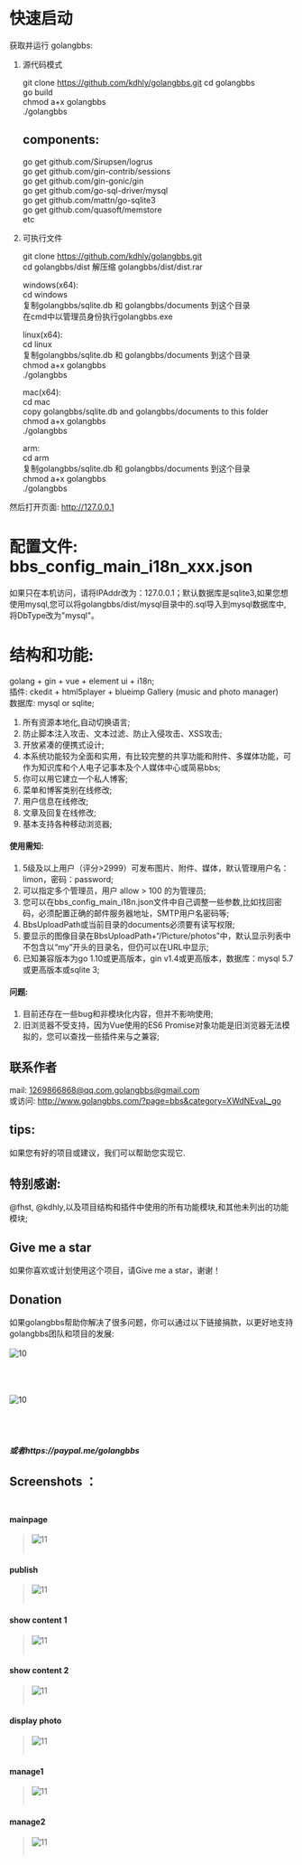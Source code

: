 # 快速启动

获取并运行 golangbbs:

1. 源代码模式
	
	git clone https://github.com/kdhly/golangbbs.git 
	cd golangbbs  
	go build  
	chmod a+x golangbbs  
	./golangbbs  

	## components:

	go get github.com/Sirupsen/logrus  
	go get github.com/gin-contrib/sessions  
	go get github.com/gin-gonic/gin  
	go get github.com/go-sql-driver/mysql  
	go get github.com/mattn/go-sqlite3  
	go get github.com/quasoft/memstore  
	etc  


2. 可执行文件

	git clone https://github.com/kdhly/golangbbs.git   
	cd golangbbs/dist
	解压缩 golangbbs/dist/dist.rar   

	windows(x64):  
	cd windows  
	复制golangbbs/sqlite.db 和 golangbbs/documents 到这个目录  
	在cmd中以管理员身份执行golangbbs.exe  

	linux(x64):  
	cd linux  
	复制golangbbs/sqlite.db 和 golangbbs/documents 到这个目录    
	chmod a+x golangbbs  
	./golangbbs  
	
	mac(x64):  
	cd mac  
	copy golangbbs/sqlite.db and golangbbs/documents to this folder  
	chmod a+x golangbbs  
	./golangbbs  

	arm:  
	cd arm  
	复制golangbbs/sqlite.db 和 golangbbs/documents 到这个目录    
	chmod a+x golangbbs  
	./golangbbs  

然后打开页面: http://127.0.0.1

# 配置文件: bbs_config_main_i18n_xxx.json

如果只在本机访问，请将IPAddr改为：127.0.0.1；默认数据库是sqlite3,如果您想使用mysql,您可以将golangbbs/dist/mysql目录中的.sql导入到mysql数据库中,将DbType改为"mysql"。

# 结构和功能:
golang + gin + vue + element ui + i18n;  
插件: ckedit + html5player + blueimp Gallery (music and photo manager)  
数据库: mysql or sqlite;  
1. 所有资源本地化,自动切换语言;  
2. 防止脚本注入攻击、文本过滤、防止入侵攻击、XSS攻击;  
3. 开放紧凑的便携式设计;  
4. 本系统功能较为全面和实用，有比较完整的共享功能和附件、多媒体功能，可作为知识库和个人电子记事本及个人媒体中心或简易bbs;  
5. 你可以用它建立一个私人博客;  
6. 菜单和博客类别在线修改;  
7. 用户信息在线修改;  
8. 文章及回复在线修改;  
9. 基本支持各种移动浏览器; 

#### 使用需知:  
1. 5级及以上用户（评分>2999）可发布图片、附件、媒体，默认管理用户名：limon，密码：password;  
2. 可以指定多个管理员，用户 allow > 100 的为管理员;  
3. 您可以在bbs_config_main_i18n.json文件中自己调整一些参数,比如找回密码，必须配置正确的邮件服务器地址，SMTP用户名密码等;  
4. BbsUploadPath或当前目录的documents必须要有读写权限;  
5. 要显示的图像目录在BbsUploadPath+“/Picture/photos”中，默认显示列表中不包含以“my”开头的目录名，但仍可以在URL中显示;   
6. 已知兼容版本为go 1.10或更高版本，gin v1.4或更高版本，数据库：mysql 5.7或更高版本或sqlite 3;  
#### 问题:
1. 目前还存在一些bug和非模块化内容，但并不影响使用;  
2. 旧浏览器不受支持，因为Vue使用的ES6 Promise对象功能是旧浏览器无法模拟的，您可以查找一些插件来与之兼容;  

## 联系作者
mail: 1269866868@qq.com,golangbbs@gmail.com  
或访问: http://www.golangbbs.com/?page=bbs&category=XWdNEvaL_go  

## tips:
如果您有好的项目或建议，我们可以帮助您实现它.  
## 特别感谢:
@fhst, @kdhly,以及项目结构和插件中使用的所有功能模块,和其他未列出的功能模块;  

## Give me a star
如果你喜欢或计划使用这个项目，请Give me a star，谢谢！

## Donation
如果golangbbs帮助你解决了很多问题，你可以通过以下链接捐款，以更好地支持golangbbs团队和项目的发展: <br /><br />
![10](/static/img/donation/alipay.jpg)   <br /><br /> <br /><br />

![10](/static/img/donation/weixin.jpg)    <br /><br /> <br /><br />

##### 或者https://paypal.me/golangbbs

## Screenshots ：<br /><br />
#### mainpage 
>![11](/static/img/screenshots/mainpage.jpg)  <br /><br />
#### publish 
>![11](/static/img/screenshots/publish.jpg)  <br /><br />
#### show content 1
>![11](/static/img/screenshots/show1.jpg)  <br /><br />
#### show content 2
>![11](/static/img/screenshots/show2.jpg)  <br /><br />
#### display photo 
>![11](/static/img/screenshots/photoshow1.jpg)  <br /><br />
#### manage1 
>![11](/static/img/screenshots/manage1.jpg)  <br /><br />
#### manage2 
>![11](/static/img/screenshots/manage2.jpg)  <br /><br />
